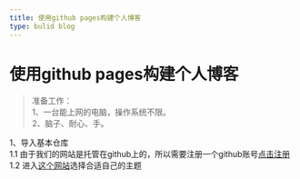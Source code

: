 ```yaml
---
title: 使用github pages构建个人博客
type: bulid blog
---
```

# 使用github pages构建个人博客

> 准备工作：  
>1、一台能上网的电脑，操作系统不限。  
>2、脑子、耐心、手。  

1、导入基本仓库  
1.1 由于我们的网站是托管在github上的，所以需要注册一个github账号[点击注册](github.com)  
1.2 进入[这个网站](jekyllthemes.org)选择合适自己的主题

